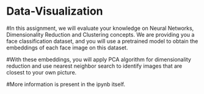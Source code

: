 # Data-Visualization
#In this assignment, we will evaluate your knowledge on Neural Networks, Dimensionality Reduction and Clustering concepts. We are providing you a face classification dataset, and you will use a pretrained model to obtain the embeddings of each face image on this dataset.

#With these embeddings, you will apply PCA algorithm for dimensionality reduction and use nearest neighbor search to identify images that are closest to your own picture. 

#More information is present in the ipynb itself. 
